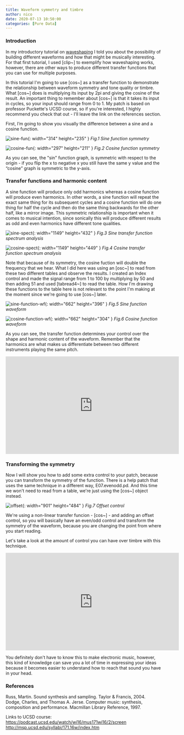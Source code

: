 ```yaml
---
title: Waveform symmetry and timbre
author: nico
date: 2020-07-13 10:50:00
categories: [Pure Data]
---
```


### Introduction

In my introductory tutorial on [waveshaping](https://nico-audio.github.io/posts/waveshaping) I told you about the possibility of building different waveforms and how that might be musically interesting. For that first tutorial, I used [clip~] to exemplify how waveshaping works, however, there are other ways to produce different transfer functions that you can use for multiple purposes.

In this tutorial I'm going to use [cos~] as a transfer function to demonstrate the relationship between waveform symmetry and tone quality or timbre. What [cos~] does is multiplying its input by 2pi and giving the cosine of the result. An important thing to remember about [cos~] is that it takes its input in cycles, so your input should range from 0 to 1. My patch is based on professor Puckette's UCSD course, so if you're interested, I highly recommend you check that out - I'll leave the link on the references section.

First, I’m going to show you visually the difference between a sine and a cosine function.

![sine-fun](https://raw.githubusercontent.com/nico-audio/nico-audio.github.io/main/_posts/img/WfSymmetry/Fig1_Sine-function-sym.png){: width="314" height="235" }
_Fig.1 Sine function symmetry_

![cosine-fun](https://raw.githubusercontent.com/nico-audio/nico-audio.github.io/main/_posts/img/WfSymmetry/Fig2_Cosine-function-sym.png){: width="297" height="211" }
_Fig.2 Cosine function symmetry_

As you can see, the "sin" function graph, is symmetric with respect to the origin - if you flip the x to negative x you still have the same y value and the “cosine” graph is symmetric to the y-axis.

### Transfer functions and harmonic content

A sine function will produce only odd harmonics whereas a cosine function will produce even harmonics. In other words, a sine function will repeat the exact same thing for its subsequent cycles and a cosine function will do one thing for half the cycle and then do the same thing backwards for the other half, like a mirror image. This symmetric relationship is important when it comes to musical intention, since sonically this will produce different results as odd and even harmonics have different tone qualities.

![sine-spect](https://raw.githubusercontent.com/nico-audio/nico-audio.github.io/main/_posts/img/WfSymmetry/Fig3_sine-function-spec-100.JPG){: width="1149" height="432" }
_Fig.3 Sine transfer function spectrum analysis_

![cosine-spect](https://raw.githubusercontent.com/nico-audio/nico-audio.github.io/main/_posts/img/WfSymmetry/Fig4_cosine-test.JPG){: width="1149" height="449" }
_Fig.4 Cosine transfer function spectrum analysis_

Note that because of its symmetry, the cosine fuction will double the frequency that we hear. What I did here was using an [osc~] to read from these two different tables and observe the results. I created an Index control and made the signal range from 1 to 100 by multiplying by 50 and then adding 51 and used [tabread4~] to read the table. How I'm drawing these functions to the table here is not relevant to the point I'm making at the moment since we're going to use [cos~] later.

![sine-function-wf](https://raw.githubusercontent.com/nico-audio/nico-audio.github.io/main/_posts/img/WfSymmetry/Fig5_sine-function-2.JPG){: width="662" height="396" }
_Fig.5 Sine function waveform_

![cosine-function-wf](https://raw.githubusercontent.com/nico-audio/nico-audio.github.io/main/_posts/img/WfSymmetry/Fig6_cosine-function-1.JPG){: width="662" height="304" }
_Fig.6 Cosine function waveform_

As you can see, the transfer function determines your control over the shape and harmonic content of the waveform. Remember that the harmonics are what makes us differentiate between two different instruments playing the same pitch.


<div style="text-align: center;"><iframe width="560" height="315" src="https://www.youtube.com/embed/K55meFGz0Yo" frameborder="0" allow="accelerometer; autoplay; encrypted-media; gyroscope; picture-in-picture" allowfullscreen></iframe></div>

### Transforming the symmetry

Now I will show you how to add some extra control to your patch, because you can transform the symmetry of the function. There is a help patch that uses the same technique in a different way, E07.evenodd.pd. And this time we won't need to read from a table, we're just using the [cos~] object instead.

![offset](https://raw.githubusercontent.com/nico-audio/nico-audio.github.io/main/_posts/img/WfSymmetry/Fig7_offset-control-patch.JPG){: width="901" height="484" }
_Fig.7 Offset control_

We're using a non-linear transfer funcion - [cos~] - and adding an offset control, so you will basically have an even/odd control and transform the symmetry of the waveform, because you are changing the point from where you start reading.

Let's take a look at the amount of control you can have over timbre with this technique.

<div style="text-align: center;"><iframe width="560" height="315" src="https://www.youtube.com/embed/K4JNFZS_74E" frameborder="0" allow="accelerometer; autoplay; encrypted-media; gyroscope; picture-in-picture" allowfullscreen></iframe></div>

You definitely don't have to know this to make electronic music, however, this kind of knowledge can save you a lot of time in expressing your ideas because it becomes easier to understand how to reach that sound you have in your head.

### References

Russ, Martin. Sound synthesis and sampling. Taylor & Francis, 2004.\
Dodge, Charles, and Thomas A. Jerse. Computer music: synthesis, composition and performance. Macmillan Library Reference, 1997.

Links to UCSD course:\
<https://podcast.ucsd.edu/watch/wi16/mus171wi16/2/screen>\
<http://msp.ucsd.edu/syllabi/171.16w/index.htm>
